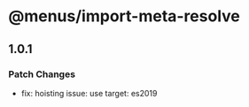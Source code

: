 # @menus/import-meta-resolve

## 1.0.1
### Patch Changes

- fix: hoisting issue: use target: es2019
